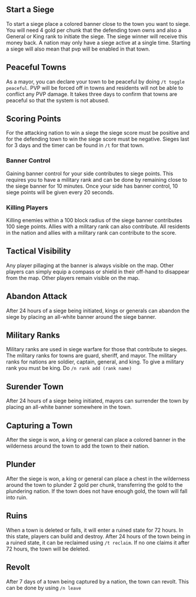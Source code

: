 ## Start a Siege

To start a siege place a colored banner close to the town you want to siege. You will need 4 gold per chunk that the defending town owns and also a General or King rank to initiate the siege. The siege winner will receive this money back.  A nation may only have a siege active at a single time. Starting a siege will also mean that pvp will be enabled in that town. 

## Peaceful Towns
As a mayor, you can declare your town to be peaceful by doing `/t toggle peaceful`. PVP will be forced off in towns and residents will not be able to conflict any PVP damage.  It takes three days to confirm that towns are peaceful so that the system is not abused.

## Scoring Points
For the attacking nation to win a siege the siege score must be positive and for the defending town to win the siege score must be negative. Sieges last for 3 days and the timer can be found in `/t` for that town. 

### Banner Control 
Gaining banner control for your side contributes to siege points. This requires you to have a military rank and can be done by remaining close to the siege banner for 10 minutes. Once your side has banner control, 10 siege points will be given every 20 seconds. 

### Killing Players
Killing enemies within a 100 block radius of the siege banner contributes 100 siege points. Allies with a military rank can also contribute. All residents in the nation and allies with a military rank can contribute to the score. 

## Tactical Visibility 
Any player pillaging at the banner is always visible on the map. Other players can simply equip a compass or shield in their off-hand to disappear from the map. Other players remain visible on the map.

## Abandon Attack
After 24 hours of a siege being initiated, kings or generals can abandon the siege by placing an all-white banner around the siege banner.

## Military Ranks
Military ranks are used in siege warfare for those that contribute to sieges. The military ranks for towns are guard, sheriff, and mayor. The military ranks for nations are soldier, captain, general, and king. To give a military rank you must be king. Do `/n rank add (rank name) `

## Surender Town
After 24 hours of a siege being initiated, mayors can surrender the town by placing an all-white banner somewhere in the town.

## Capturing a Town
After the siege is won, a king or general can place a colored banner in the wilderness around the town to add the town to their nation. 

## Plunder
After the siege is won, a king or general can place a chest in the wilderness around the town to plunder 2 gold per chunk, transferring the gold to the plundering nation. If the town does not have enough gold, the town will fall into ruin. 

## Ruins
When a town is deleted or falls, it will enter a ruined state for 72 hours. In this state, players can build and destroy. After 24 hours of the town being in a ruined state, it can be reclaimed using `/t reclaim`. If no one claims it after 72 hours, the town will be deleted. 

## Revolt
After 7 days of a town being captured by a nation, the town can revolt. This can be done by using `/n leave`